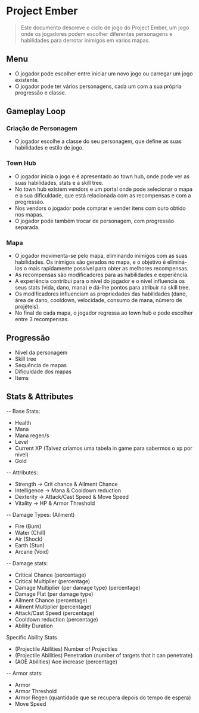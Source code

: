 # Project Ember

> Este documento descreve o ciclo de jogo do Project Ember, um jogo onde os jogadores podem escolher diferentes personagens e habilidades para derrotar inimigos em vários mapas.

## Menu

- O jogador pode escolher entre iniciar um novo jogo ou carregar um jogo existente.
- O jogador pode ter vários personagens, cada um com a sua própria progressão e classe.

## Gameplay Loop

### Criação de Personagem

- O jogador escolhe a classe do seu personagem, que define as suas habilidades e estilo de jogo.

### Town Hub

- O jogador inicia o jogo e é apresentado ao town hub, onde pode ver as suas habilidades, stats e a skill tree.
- No town hub existem vendors e um portal onde pode selecionar o mapa e a sua dificuldade, que está relacionada com as recompensas e com a progressão.
- Nos vendors o jogador pode comprar e vender itens com ouro obtido nos mapas.
- O jogador pode também trocar de personagem, com progressão separada.

### Mapa

- O jogador movimenta-se pelo mapa, eliminando inimigos com as suas habilidades. Os inimigos são gerados no mapa, e o objetivo é eliminá-los o mais rapidamente possível para obter as melhores recompensas.
- As recompensas são modificadores para as habilidades e experiência.
- A experiência contribui para o nível do jogador e o nível influencia os seus stats (vida, dano, mana) e dá-lhe pontos para atribuir na skill tree.
- Os modificadores influenciam as propriedades das habilidades (dano, área de dano, cooldown, velocidade, consumo de mana, número de projéteis).
- No final de cada mapa, o jogador regressa ao town hub e pode escolher entre 3 recompensas.

## Progressão

- Nivel da personagem
- Skill tree
- Sequência de mapas
- Dificuldade dos mapas
- Items

## Stats & Attributes

-- Base Stats:
- Health
- Mana
- Mana regen/s
- Level
- Current XP (Talvez criamos uma tabela in game para sabermos o xp por nivel)
- Gold

-- Attributes:
- Strength -> Crit chance & Ailment Chance
- Intelligence -> Mana & Cooldown reduction
- Dexterity -> Attack/Cast Speed & Move Speed
- Vitality -> HP & Armor Threshold

-- Damage Types: (Ailment)
- Fire (Burn)
- Water (Chill)
- Air (Shock)
- Earth (Stun)
- Arcane (Void)

-- Damage stats:
- Critical Chance (percentage)
- Critical Multiplier (percentage)
- Damage Multiplier (per damage type) (percentage)
- Damage Flat (per damage type)
- Ailment Chance (percentage)
- Ailment Multiplier (percentage)
- Attack/Cast Speed (percentage)
- Cooldown reduction (percentage)
- Ability Duration

Specific Ability Stats

- (Projectile Abilities) Number of Projectiles
- (Projectile Abilities) Penetration (number of targets that it can penetrate)
- (AOE Abilities) Aoe increase (percentage)

-- Armor stats:
- Armor
- Armor Threshold
- Armor Regen (quantidade que se recupera depois do tempo de espera)
- Move Speed 

